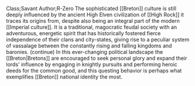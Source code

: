 Class;Savant Author;R-Zero
The sophisticated [[Breton]] culture is still deeply influenced by the ancient High Elven civilization of [[High Rock]] it traces its origins from, despite also being an integral part of the modern [[Imperial culture]]. It is a traditional, magocratic feudal society with an adventurous, energetic spirit that has historically fostered fierce independence of their clans and city-states, giving rise to a peculiar system of vassalage between the constantly rising and falling kingdoms and baronies.
(continue)
In this ever-changing political landscape the [[Breton|Bretons]] are encouraged to seek personal glory and expand their lords' influence by engaging in knightly pursuits and performing heroic deeds for the common good, and this questing behavior is perhaps what exemplifies [[Breton]] national identity the most.